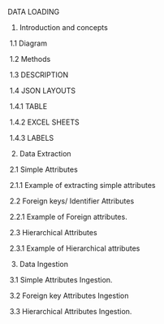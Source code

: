 DATA LOADING

1. Introduction and concepts

​		1.1 Diagram

​		1.2 Methods

​		1.3 DESCRIPTION

​		1.4  JSON LAYOUTS

​		1.4.1 TABLE

​		1.4.2 EXCEL SHEETS

​		1.4.3 LABELS

2. Data Extraction

​		2.1 Simple Attributes

​		2.1.1 Example of extracting simple attributes

​		2.2 Foreign keys/ Identifier Attributes

​		2.2.1 Example of Foreign attributes.

​		2.3 Hierarchical Attributes

​		2.3.1 Example of Hierarchical attributes

3. Data Ingestion

​		3.1 Simple Attributes Ingestion.

​		3.2 Foreign key Attributes Ingestion

​		3.3 Hierarchical Attributes Ingestion.

